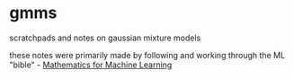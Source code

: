# gmms
scratchpads and notes on gaussian mixture models

these notes were primarily made by following and working through the ML "bible" - [Mathematics for Machine Learning](https://mml-book.github.io/book/mml-book.pdf)
